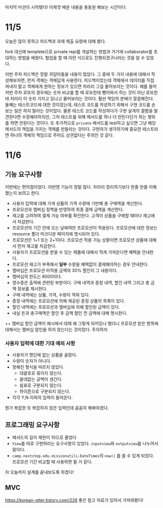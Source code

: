 <p>마지막 미션이 시작됐다! 이제껏 배운 내용을 총동원 해보는 시간이다.</p>
<h1 id="115">11/5</h1>
<p>오늘은 많이 못하고 피드백과 과제 제출 요령에 대해 봤다.</p>
<p>fork 대신에 templete으로 private repi를 개설하는 방법과 거기에 collaborator를 초대하는 방법을 배웠다. 협업을 할 때 이런 식으로도 진행되겠구나라는 것을 알 수 있었다.</p>
<p>이번 주차 피드백은 정말 귀담아들을 내용이 많았다. 
그 중에 두 가지 내용에 대해서 작성해보자면, 
먼저 객체는 객체답게 사용한다. 피드백이었는데 객체에서 데이터를 직접 꺼내지 말고 객체에게 원하는 정보가 있으면 차라리 그걸 물어보라는 것이다. 예를 들어 저번 주차 로또의 경우에는 숫자 비교를 할 때 로또한테 뺐어와서 하는 것이 아닌 로또한테 차라리 이 숫자 가지고 있냐고 물어보라는 것이다. 훨씬 책임의 분배가 깔끔해진다.
둘째는 테스트코드에 대한 것이었는데, 테스트 코드를 작성하기 위해서 구현 코드를 손보는 일은 하지 말라는 것이었다. 물론 테스트 코드를 작성하다가 구현 설계의 결함을 발견한다면 수정해야하지만, 그저 테스트를 위해 메서드를 하나 더 만든다던가 하는 행위를 하면 안된다는 것이다. 또 추가적으로 <code>private</code> 메서드를 test하고 싶으면 그냥 해당 메서드의 책임을 가지는 객체를 만들라는 것이다. 구현자가 생각하기에 중요한 테스트라면 하나의 객체의 책임으로 주어도 상관없다는 주의인 것 같다.</p>
<h1 id="116">11/6</h1>
<h2 id="기능-요구사항">기능 요구사항</h2>
<p>이번에는 편의점이었다. 이번엔 기능이 정말 많다.
차라리 정리하기보다 한줄 한줄 이해했는지 보려고 한다.</p>
<ul>
<li>사용자 입력에 대해 가게 상품의 가격 수량에 기반해 총 구매액을 계산한다.</li>
<li>프로모션과 멤버십 정책을 반영하여 최종 결제 금액을 계산한다.</li>
<li>재고를 고려하여 결제 가능 여부를 확인한다. 고객이 상품을 구매할 때마다 재고에서 차감한다.</li>
<li>프로모션의 기간 안에 오는 날짜여만 프로모션이 적용된다. 프로모션에 대한 정보는 resource 폴더 마크다운 페이지에 명시되어 있다.</li>
<li>프로모션은 1+1 또는 2+1이다. 프로모션 적용 가능 상황이면 프로모션 상품에 대해서 먼저 재고를 차감한다.</li>
<li>사용자가 프로모션을 받을 수 있는 제품에 대해서 적게 가져온다면 혜택을 안내한다.</li>
<li>프로모션 재고가 부족해서 <strong>일부</strong> 수량을 혜택없이 결제해야하는 경우 안내한다.</li>
<li>멤버십은 프로모션 미적용 금액의 30% 할인이 그 내용이다.</li>
<li>멤버십의 한도는 8000이다.</li>
<li>영수증은 출력에 관련된 부분이다. 구매 내역과 증정 내역, 할인 내역 그리고 총 금액 정보를 제시한다.</li>
<li>구매 내역에는 상품, 가격, 수량이 적혀 있다.</li>
<li>증정 내역에는 프로모션에 의해 제공된 증정 상품의 목록이 있다.</li>
<li>할인 내역에는 프로모션과 멤버십에 의해 할인된 금액이 있다.</li>
<li>내실 돈과 총구매액은 할인 후 금액 할인 전 금액에 대해 명시한다.</li>
</ul>
<p>++ 멤버십 할인 금액이 예시에서 대체 왜 그렇게 되어있나 했더니 프로모션 받은 항목에 대해서는 멤버십 알인을 하지 않는다는 것이었다. 주의하자</p>
<h3 id="사용자-입력에-대한-기대-예외-사항">사용자 입력에 대한 기대 예외 사항</h3>
<ul>
<li>사용자가 명단에 없는 상품을 골랐다.</li>
<li>수량이 숫자가 아니다.</li>
<li>정해진 형식을 따르지 않았다.<ul>
<li>대괄호로 묶이지 않는다.</li>
<li>쓸데없는 공백이 생긴다.</li>
<li>쉼표로 구분되지 않는다.</li>
<li>하이픈으로 구분되지 않는다.</li>
</ul>
</li>
<li>각각 Y,N 이외의 입력이 들어온다.</li>
</ul>
<p>뭔가 복잡한 듯 복잡하지 않은 입력인데 꼼꼼히 해봐야겠다.</p>
<h2 id="프로그래밍-요구사항">프로그래밍 요구사항</h2>
<ul>
<li>메서드의 길이 제한이 10으로 줄었다</li>
<li><code>View</code>를 따로 구현하라는 요구사항이 있었다. <code>inputview</code>와 <code>outputview</code>를 나누어서 말이다.</li>
<li><code>camp.nextstep.edu.missionutils.DateTimes</code>의 <code>now()</code> 를 쓸 수 있게 되었다. 프로모션 기간 비교할 때 사용하면 될 거 같다.</li>
</ul>
<p>자 오늘까지 설계를 끝내보도록 하겠다!</p>
<h2 id="mvc">MVC</h2>
<p><a href="https://korean-otter.tistory.com/226">https://korean-otter.tistory.com/226</a> 좋은 참고 자료가 있어서 가져와봤다!</p>